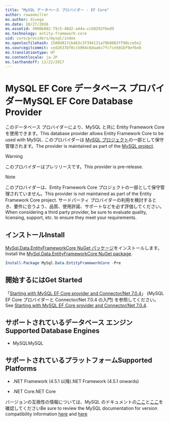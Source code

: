 ```yaml
---
title: "MySQL データベース プロバイダー - EF Core"
author: rowanmiller
ms.author: divega
ms.date: 10/27/2016
ms.assetid: 4900b882-79c5-40d2-a44a-ccb0292f6ed9
ms.technology: entity-framework-core
uid: core/providers/mysql/index
ms.openlocfilehash: 1500d017cb463c3f394131a79b9063ff90cce5e2
ms.sourcegitcommit: ced2637bf8cc5964c6daa6c7fcfce501bf9ef6e8
ms.translationtype: HT
ms.contentlocale: ja-JP
ms.lasthandoff: 12/22/2017
---
```

# <a name="mysql-ef-core-database-provider"></a><span data-ttu-id="fc267-102">MySQL EF Core データベース プロバイダー</span><span class="sxs-lookup"><span data-stu-id="fc267-102">MySQL EF Core Database Provider</span></span>

<span data-ttu-id="fc267-103">このデータベース プロバイダーにより、MySQL と共に Entity Framework Core を使用できます。</span><span class="sxs-lookup"><span data-stu-id="fc267-103">This database provider allows Entity Framework Core to be used with MySQL.</span></span> <span data-ttu-id="fc267-104">このプロバイダーは [MySQL プロジェクト](http://dev.mysql.com)の一部として保守管理されます。</span><span class="sxs-lookup"><span data-stu-id="fc267-104">The provider is maintained as part of the [MySQL project](http://dev.mysql.com).</span></span>

> [!WARNING]  
> <span data-ttu-id="fc267-105">このプロバイダーはプレリリースです。</span><span class="sxs-lookup"><span data-stu-id="fc267-105">This provider is pre-release.</span></span>

> [!NOTE]  
> <span data-ttu-id="fc267-106">このプロバイダーは、Entity Framework Core プロジェクトの一部として保守管理されていません。</span><span class="sxs-lookup"><span data-stu-id="fc267-106">This provider is not maintained as part of the Entity Framework Core project.</span></span> <span data-ttu-id="fc267-107">サードパーティ プロバイダーの利用を検討するとき、要件に合うよう、品質、使用許諾、サポートなどを必ず評価してください。</span><span class="sxs-lookup"><span data-stu-id="fc267-107">When considering a third party provider, be sure to evaluate quality, licensing, support, etc. to ensure they meet your requirements.</span></span>

## <a name="install"></a><span data-ttu-id="fc267-108">インストール</span><span class="sxs-lookup"><span data-stu-id="fc267-108">Install</span></span>

<span data-ttu-id="fc267-109">[MySql.Data.EntityFrameworkCore NuGet パッケージ](https://www.nuget.org/packages/MySql.Data.EntityFrameworkCore)をインストールします。</span><span class="sxs-lookup"><span data-stu-id="fc267-109">Install the [MySql.Data.EntityFrameworkCore NuGet package](https://www.nuget.org/packages/MySql.Data.EntityFrameworkCore).</span></span>

``` powershell
Install-Package MySql.Data.EntityFrameworkCore -Pre
```

## <a name="get-started"></a><span data-ttu-id="fc267-110">開始するには</span><span class="sxs-lookup"><span data-stu-id="fc267-110">Get Started</span></span>

<span data-ttu-id="fc267-111">「[Starting with MySQL EF Core provider and Connector/Net 7.0.4](http://insidemysql.com/howto-starting-with-mysql-ef-core-provider-and-connectornet-7-0-4/)」 (MySQL EF Core プロバイダーと Connector/Net 7.0.4 の入門) を参照してください。</span><span class="sxs-lookup"><span data-stu-id="fc267-111">See [Starting with MySQL EF Core provider and Connector/Net 7.0.4](http://insidemysql.com/howto-starting-with-mysql-ef-core-provider-and-connectornet-7-0-4/).</span></span>

## <a name="supported-database-engines"></a><span data-ttu-id="fc267-112">サポートされているデータベース エンジン</span><span class="sxs-lookup"><span data-stu-id="fc267-112">Supported Database Engines</span></span>

* <span data-ttu-id="fc267-113">MySQL</span><span class="sxs-lookup"><span data-stu-id="fc267-113">MySQL</span></span>

## <a name="supported-platforms"></a><span data-ttu-id="fc267-114">サポートされているプラットフォーム</span><span class="sxs-lookup"><span data-stu-id="fc267-114">Supported Platforms</span></span>

* <span data-ttu-id="fc267-115">.NET Framework (4.5.1 以降)</span><span class="sxs-lookup"><span data-stu-id="fc267-115">.NET Framework (4.5.1 onwards)</span></span>

* <span data-ttu-id="fc267-116">.NET Core</span><span class="sxs-lookup"><span data-stu-id="fc267-116">.NET Core</span></span>

<span data-ttu-id="fc267-117">バージョンの互換性の情報については、MySQL のドキュメントの[ここ](https://dev.mysql.com/doc/connector-net/en/connector-net-versions.html)と[ここ](https://dev.mysql.com/doc/connector-net/en/connector-net-entityframework-core.html)を確認してください</span><span class="sxs-lookup"><span data-stu-id="fc267-117">Be sure to review the MySQL documentation for version compatibility information [here](https://dev.mysql.com/doc/connector-net/en/connector-net-versions.html) and [here](https://dev.mysql.com/doc/connector-net/en/connector-net-entityframework-core.html)</span></span>
